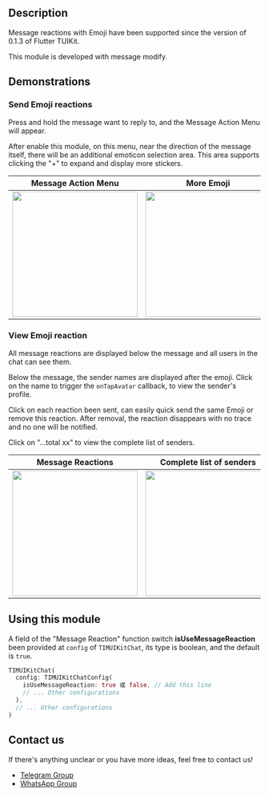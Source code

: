
## Description

Message reactions with Emoji have been supported since the version of 0.1.3 of Flutter TUIKit.

This module is developed with message modify.

## Demonstrations

### Send Emoji reactions

Press and hold the message want to reply to, and the Message Action Menu will appear.

After enable this module, on this menu, near the direction of the message itself, there will be an additional emoticon selection area. This area supports clicking the "+" to expand and display more stickers.

| Message Action Menu | More Emoji |
|---------|---------|
| <img style="width:250px" src="https://qcloudimg.tencent-cloud.cn/raw/b33931c12c614b68ef719f3d47e570e3.jpg"  /> | <img style="width:250px" src="https://qcloudimg.tencent-cloud.cn/raw/65d2c3e75d13ca7157cd9222f322d4aa.jpg" /> |

### View Emoji reaction

All message reactions are displayed below the message and all users in the chat can see them.

Below the message, the sender names are displayed after the emoji. Click on the name to trigger the `onTapAvatar` callback, to view the sender's profile.

Click on each reaction been sent, can easily quick send the same Emoji or remove this reaction. After removal, the reaction disappears with no trace and no one will be notified.

Click on "...total xx" to view the complete list of senders.

| Message Reactions | Complete list of senders |
|---------|---------|
| <img style="width:250px" src="https://qcloudimg.tencent-cloud.cn/raw/0601fcf0383b35a94600bda9ad1495fc.jpg"  /> | <img style="width:250px" src="https://qcloudimg.tencent-cloud.cn/raw/2ed71f237a64a8f47cf565f75902d370.jpg" /> |


## Using this module

A field of the "Message Reaction" function switch **isUseMessageReaction** been provided at `config` of `TIMUIKitChat`, its type is boolean, and the default is `true`.

```dart
TIMUIKitChat(
  config: TIMUIKitChatConfig(
    isUseMessageReaction: true 或 false, // Add this line
    // ... Other configurations
  ),
  // ... Other configurations
)
```

## Contact us[](id:contact)

If there's anything unclear or you have more ideas, feel free to contact us!

- [Telegram Group](https://t.me/+1doS9AUBmndhNGNl)
- [WhatsApp Group](https://chat.whatsapp.com/Gfbxk7rQBqc8Rz4pzzP27A)
